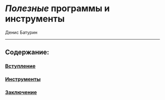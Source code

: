 # *Полезные* программы и инструменты

Денис Батурин

---

## Содержание:

### [Вступление](./Intro/Intro.md)

###  [Инструменты](./Tools/Tools.md)

### [Заключение](./Outro/Outro.md)

